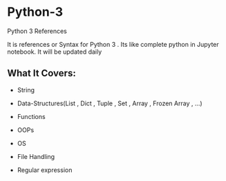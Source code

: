 # Python-3
Python 3 References

It is references or Syntax for Python 3 . 
Its like complete python in Jupyter notebook. It will be updated daily

## What It Covers:
  * String 

  * Data-Structures(List , Dict , Tuple , Set , Array , Frozen Array , ...)
 
  * Functions
  
  * OOPs
  
  * OS
  
  * File Handling
  
  * Regular expression
